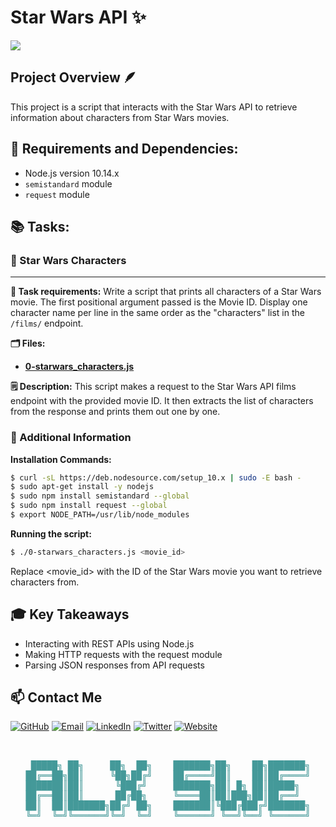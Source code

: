 # Star Wars API ✨

![](https://media1.tenor.com/m/5qDyUA_lkZ8AAAAC/star-wars-logo.gif)


## Project Overview 🪶
This project is a script that interacts with the Star Wars API to retrieve information about characters from Star Wars movies.

## 🔧 Requirements and Dependencies:
- Node.js version 10.14.x
- `semistandard` module
- `request` module

## 📚 Tasks:

### 📝 Star Wars Characters
---------------------
**📜 Task requirements:** 
Write a script that prints all characters of a Star Wars movie. The first positional argument passed is the Movie ID. Display one character name per line in the same order as the "characters" list in the `/films/` endpoint.

**🗂️ Files:** 
- **[0-starwars_characters.js](0-starwars_characters.js)**

**🗒️ Description:** 
This script makes a request to the Star Wars API films endpoint with the provided movie ID. It then extracts the list of characters from the response and prints them out one by one.

### 📝 Additional Information

**Installation Commands:**
```bash
$ curl -sL https://deb.nodesource.com/setup_10.x | sudo -E bash -
$ sudo apt-get install -y nodejs
$ sudo npm install semistandard --global
$ sudo npm install request --global
$ export NODE_PATH=/usr/lib/node_modules
```

**Running the script:**
```bash
$ ./0-starwars_characters.js <movie_id>
```
Replace <movie_id> with the ID of the Star Wars movie you want to retrieve characters from.

## 🎓 Key Takeaways
 - Interacting with REST APIs using Node.js
 - Making HTTP requests with the request module
 - Parsing JSON responses from API requests

## 📫 Contact Me

[![GitHub](https://img.shields.io/badge/GitHub-100000?style=for-the-badge&logo=github&logoColor=white)](https://github.com/BinyamMamo)
[![Email](https://img.shields.io/badge/Email-D14836?style=for-the-badge&logo=gmail&logoColor=white)](mailto:binyammamo01@gmail.com)
[![LinkedIn](https://img.shields.io/badge/LinkedIn-0077B5?style=for-the-badge&logo=linkedin&logoColor=white)](https://linkedin.com/in/binyammamo)
[![Twitter](https://img.shields.io/badge/Twitter-1DA1F2?style=for-the-badge&logo=twitter&logoColor=white)](#)
[![Website](https://img.shields.io/badge/Website-000000?style=for-the-badge&logo=About.me&logoColor=white)](https://binyammamo.github.io)

<pre id="banner" class="color-change" style="color: #449999" align="center">


 █████╗ ██╗     ██╗  ██╗    ███████╗██╗    ██╗███████╗
██╔══██╗██║     ╚██╗██╔╝    ██╔════╝██║    ██║██╔════╝
███████║██║      ╚███╔╝     ███████╗██║ █╗ ██║█████╗  
██╔══██║██║      ██╔██╗     ╚════██║██║███╗██║██╔══╝  
██║  ██║███████╗██╔╝ ██╗    ███████║╚███╔███╔╝███████╗
╚═╝  ╚═╝╚══════╝╚═╝  ╚═╝    ╚══════╝ ╚══╝╚══╝ ╚══════╝
                                                      
</pre>
